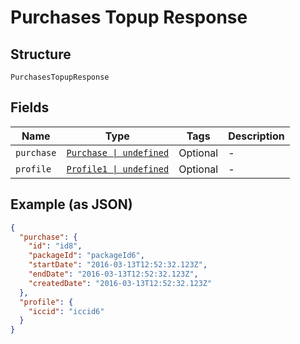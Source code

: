 
# Purchases Topup Response

## Structure

`PurchasesTopupResponse`

## Fields

| Name | Type | Tags | Description |
|  --- | --- | --- | --- |
| `purchase` | [`Purchase \| undefined`](../../doc/models/purchase.md) | Optional | - |
| `profile` | [`Profile1 \| undefined`](../../doc/models/profile-1.md) | Optional | - |

## Example (as JSON)

```json
{
  "purchase": {
    "id": "id8",
    "packageId": "packageId6",
    "startDate": "2016-03-13T12:52:32.123Z",
    "endDate": "2016-03-13T12:52:32.123Z",
    "createdDate": "2016-03-13T12:52:32.123Z"
  },
  "profile": {
    "iccid": "iccid6"
  }
}
```

